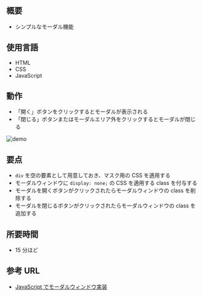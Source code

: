 ## 概要

- シンプルなモーダル機能

## 使用言語

- HTML
- CSS
- JavaScript

## 動作

- 「開く」ボタンをクリックするとモーダルが表示される
- 「閉じる」ボタンまたはモーダルエリア外をクリックするとモーダルが閉じる

![demo](https://raw.github.com/wiki/yankeno/Frontend-training/images/modal/demo.gif)

## 要点

- `div` を空の要素として用意しておき、マスク用の CSS を適用する
- モーダルウィンドウに `display: none;` の CSS を適用する class を付与する
- モーダルを開くボタンがクリックされたらモーダルウィンドウの class を削除する
- モーダルを閉じるボタンがクリックされたらモーダルウィンドウの class を追加する

## 所要時間

- 15 分ほど

## 参考 URL

- [JavaScript でモーダルウィンドウ実装](https://shogo-log.com/modal-javascript/)
